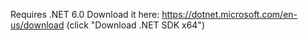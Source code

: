 Requires .NET 6.0
Download it here: https://dotnet.microsoft.com/en-us/download (click "Download .NET SDK x64")
